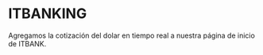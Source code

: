 # ITBANKING

Agregamos la cotización del dolar en tiempo real a nuestra página de inicio de ITBANK.
